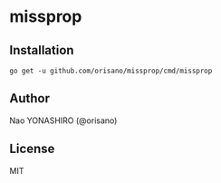 # missprop

## Installation
```
go get -u github.com/orisano/missprop/cmd/missprop
```

## Author
Nao YONASHIRO (@orisano)

## License
MIT
